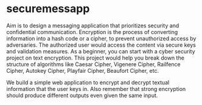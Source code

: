 # securemessapp
Aim is to design a messaging application that prioritizes security and confidential communication.
Encryption is the process of converting information into a hash code or a cipher, to prevent unauthorized access by adversaries. The authorized user would access the content via secure keys and validation measures. As a beginner, you can start with a cyber security project on text encryption. This project would help you break down the structure of algorithms like Caesar Cipher, Vigenere Cipher, Railfence Cipher, Autokey Cipher, Playfair Cipher, Beaufort Cipher, etc.

We build a simple web application to encrypt and decrypt textual information that the user keys in. Also remember that strong encryption should produce different outputs even given the same input.
